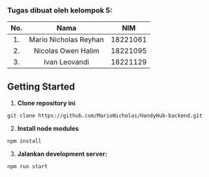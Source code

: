 ### Tugas dibuat oleh kelompok 5:
| No.| Nama                          |  NIM     | 
|:--:| :---------------------------: | :------: |
| 1. | Mario Nicholas Reyhan         | 18221061 |
| 2. | Nicolas Owen Halim            | 18221095 |
| 3. | Ivan Leovandi                 | 18221129 |

## Getting Started
1. **Clone repository ini**
```
git clone https://github.com/MarioNicholas/HandyHub-backend.git
```
2. **Install node modules**
```
npm install
```
3. **Jalankan development server:**

```bash
npm run start
```
